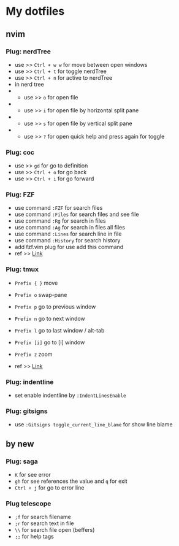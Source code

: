 # My dotfiles

## nvim

### Plug: nerdTree
- use >> `Ctrl + w w` for move between open windows
- use >> `Ctrl + t` for toggle nerdTree
- use >> `Ctrl + n` for active to nerdTree
- in nerd tree
- - use >> `o` for open file
- - use >> `i` for open file by horizontal split pane
- - use >> `s` for open file by vertical split pane
- - use >> `?` for open quick help and press again for toggle

### Plug: coc
- use >> `gd` for go to definition
- use >> `Ctrl + o` for go back
- use >> `Ctrl + i` for go forward

### Plug: FZF 
- use command `:FZF` for search files
- use command `:Files` for search files and see file
- use command `:Rg` for search in files
- use command `:Ag` for search in files all files
- use command `:Lines` for search line in file
- use command `:History` for search history
- add fzf.vim plug for use add this command
- ref >> [Link](https://www.youtube.com/watch?v=on1AzaZzQ7k)

### Plug: tmux
- `Prefix { }` move
- `Prefix o` swap-pane

- `Prefix p` go to previous window
- `Prefix n` go to next window
- `Prefix l` go to last window / alt-tab
- `Prefix [i]` go to [i] window

- `Prefix z` zoom 
- ref >> [Link](https://www.youtube.com/watch?v=sP4w23j6XqI)

### Plug: indentline
- set enable indentline by `:IndentLinesEnable`

### Plug: gitsigns
- use `:Gitsigns toggle_current_line_blame` for show line blame


## by new

### Plug: saga
- `K` for see error
- `gh` for see references the value and `q` for exit
- `Ctrl + j` for go to error line

### Plug telescope
- `;f` for search filename
- `;r` for search text in file
- `\\` for search file open (beffers) 
- `;;` for help tags




